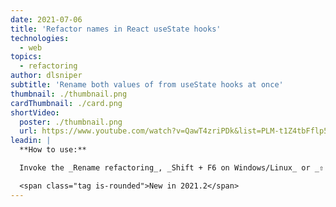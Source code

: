 ```yaml
---
date: 2021-07-06
title: 'Refactor names in React useState hooks'
technologies:
  - web
topics:
  - refactoring
author: dlsniper
subtitle: 'Rename both values of from useState hooks at once'
thumbnail: ./thumbnail.png
cardThumbnail: ./card.png
shortVideo:
  poster: ./thumbnail.png
  url: https://www.youtube.com/watch?v=QawT4zriPDk&list=PLM-t1Z4tbFflp57RnfgjXOdpOg6fLhs_q&index=9
leadin: |
  **How to use:**

  Invoke the _Rename refactoring_, _Shift + F6 on Windows/Linux_ or _⇧ + F6 on macOS_ and the IDE will detect automatically when it's invoked on a _useState_ hook in a React application and offer to rename all names associated with them.

  <span class="tag is-rounded">New in 2021.2</span>
---
```


